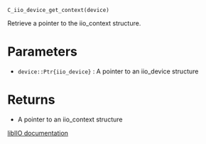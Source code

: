 ```
C_iio_device_get_context(device)
```

Retrieve a pointer to the iio_context structure.

# Parameters

  * `device::Ptr{iio_device}` : A pointer to an iio_device structure

# Returns

  * A pointer to an iio_context structure

[libIIO documentation](https://analogdevicesinc.github.io/libiio/master/libiio/group__Device.html#gacc7d7b43ca5a1e228ef4c3a4952195fd)
